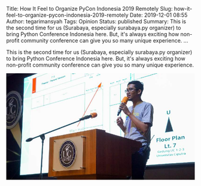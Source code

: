 Title: How It Feel to Organize PyCon Indonesia 2019 Remotely
Slug: how-it-feel-to-organize-pycon-indonesia-2019-remotely
Date: 2019-12-01 08:55
Author: tegarimansyah
Tags: Opinion
Status: published
Summary: This is the second time for us (Surabaya, especially surabaya.py organizer) to bring Python Conference Indonesia here. But, it's always exciting how non-profit community conference can give you so many unique experience. ...

This is the second time for us (Surabaya, especially surabaya.py organizer) to bring Python Conference Indonesia here. But, it's always exciting how non-profit community conference can give you so many unique experience.

![My Photo](assets/images/articles/pycon-id-2019-tegar.jpg)